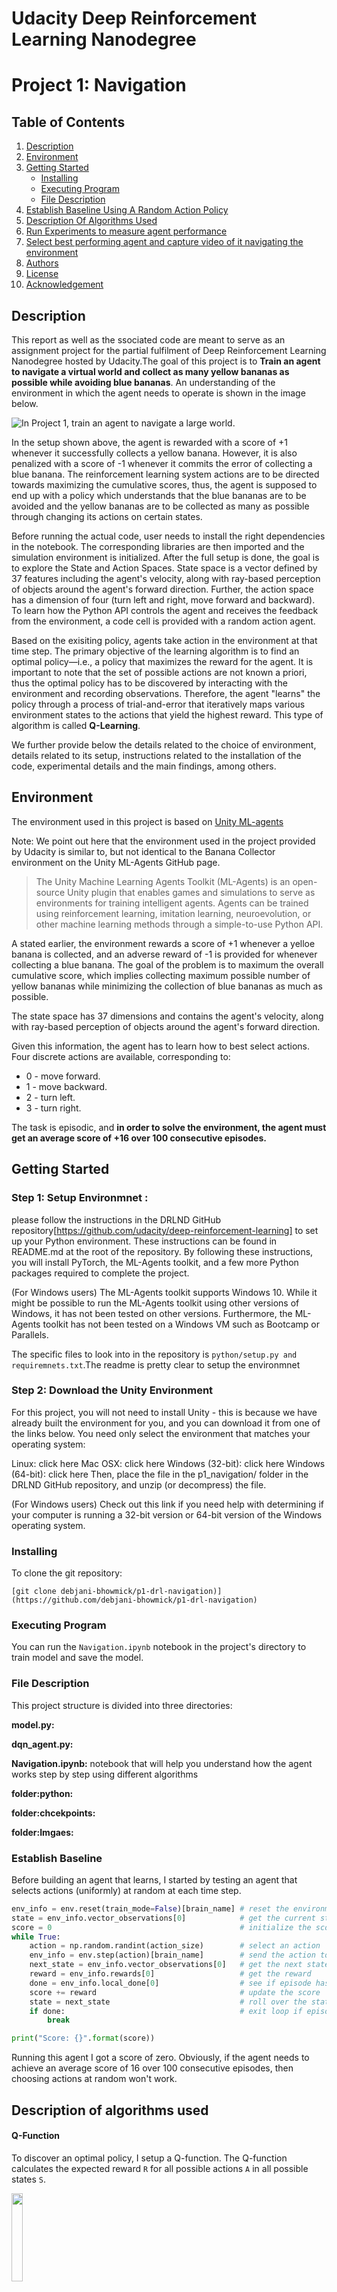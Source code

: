 # Udacity Deep Reinforcement Learning Nanodegree 
# Project 1: Navigation

## Table of Contents
1. [Description](Description])
2. [Environment](Environment)
3. [Getting Started](Getting_Started)
   * [Installing](Installing)
   * [Executing Program](Executing_Program)
   * [File Description](File_Description)
4. [Establish Baseline Using A Random Action Policy](Establish_baseline_using_a_random_action_policy)
5. [Description Of Algorithms Used](Description_of_algorithms_used)
6. [Run Experiments to measure agent performance](Run_experiments_to_measure_agent_performance)
7. [Select best performing agent and capture video of it navigating the environment](Select_best_performing_agent_and_capture_video_of_it_navigating_the_environment)
8. [Authors](Authors)
9. [License](License)
10. [Acknowledgement](Acknowledgement)

## Description
This report as well as the ssociated code are meant to serve as an assignment project for the partial fulfilment of Deep Reinforcement Learning Nanodegree hosted by Udacity.The goal of this project is to  **Train an agent to navigate a virtual world and collect as many yellow bananas as possible while avoiding blue bananas**. An understanding of the environment in which the agent needs to operate is shown in the image below.

![In Project 1, train an agent to navigate a large world.](images/banana_agent.gif)

In the setup shown above, the agent is rewarded with a score of +1 whenever it successfully collects a yellow banana. However, it is also penalized with a score of -1 whenever it commits the error of collecting a blue banana. The reinforcement learning system actions are to be directed towards maximizing the cumulative scores, thus, the agent is supposed to end up with a policy which understands that the blue bananas are to be avoided and the yellow bananas are to be collected as many as possible through changing its actions on certain states.

Before running the actual code, user needs to install the right dependencies in the notebook. The corresponding libraries are then imported and the simulation environment is initialized. After the full setup is done, the goal is to explore the State and Action Spaces. State space is a vector defined by 37 features including the agent's velocity, along with ray-based perception of objects around the agent's forward direction. Further, the action space has a dimension of four (turn left and right, move forward and backward). To learn how the Python API controls the agent and receives the feedback from the environment, a code cell is provided with a random action agent.

Based on the exisiting policy, agents take action in the environment at that time step. The primary objective of the learning algorithm is to find an optimal policy&mdash;i.e., a policy that maximizes the reward for the agent. It is important to note that the set of possible actions are not known a priori, thus the optimal policy has to be discovered by interacting with the environment and recording observations. Therefore, the agent "learns" the policy through a process of trial-and-error that iteratively maps various environment states to the actions that yield the highest reward. This type of algorithm is called **Q-Learning**.

 We further provide below the details related to the choice of environment, details related to its setup, instructions related to the installation of the code, experimental details and the main findings, among others. 

## Environment <a name="Environment"></a>

The environment used in this project is based on [Unity ML-agents](https://github.com/Unity-Technologies/ml-agents)

Note: We point out here that the environment used in the project provided by Udacity is similar to, but not identical to the Banana Collector environment on the Unity ML-Agents GitHub page.

> The Unity Machine Learning Agents Toolkit (ML-Agents) is an open-source Unity plugin that enables games and simulations to serve as environments for training intelligent agents. Agents can be trained using reinforcement learning, imitation learning, neuroevolution, or other machine learning methods through a simple-to-use Python API. 

A stated earlier, the environment rewards a score of +1 whenever a yelloe banana is collected, and an adverse reward of -1 is provided for whenever collecting a blue banana. The goal of the problem is to maximum the overall cumulative score, which implies collecting maximum possible number of yellow bananas while minimizing the collection of blue bananas as much as possible. 

The state space has 37 dimensions and contains the agent's velocity, along with ray-based perception of objects around the agent's forward direction. 

Given this information, the agent has to learn how to best select actions. Four discrete actions are available, corresponding to:

- 0 - move forward.
- 1 - move backward.
- 2 - turn left.
- 3 - turn right.

The task is episodic, and **in order to solve the environment, the agent must get an average score of +16 over 100 consecutive episodes.**

## Getting Started <a name="Getting_Started"></a>
### Step 1: Setup Environmnet : 
please follow the instructions in the DRLND GitHub repository[https://github.com/udacity/deep-reinforcement-learning] to set up your Python environment. These instructions can be found in README.md at the root of the repository. By following these instructions, you will install PyTorch, the ML-Agents toolkit, and a few more Python packages required to complete the project.

(For Windows users) The ML-Agents toolkit supports Windows 10. While it might be possible to run the ML-Agents toolkit using other versions of Windows, it has not been tested on other versions. Furthermore, the ML-Agents toolkit has not been tested on a Windows VM such as Bootcamp or Parallels.

The specific files to look into in the repository is `python/setup.py and requiremnets.txt`.The readme is pretty clear to setup the environmnet

### Step 2: Download the Unity Environment
For this project, you will not need to install Unity - this is because we have already built the environment for you, and you can download it from one of the links below. You need only select the environment that matches your operating system:

Linux: click here
Mac OSX: click here
Windows (32-bit): click here
Windows (64-bit): click here
Then, place the file in the p1_navigation/ folder in the DRLND GitHub repository, and unzip (or decompress) the file.

(For Windows users) Check out this link if you need help with determining if your computer is running a 32-bit version or 64-bit version of the Windows operating system.

### Installing <a name="Installing"></a>
To clone the git repository:

```[git clone debjani-bhowmick/p1-drl-navigation)](https://github.com/debjani-bhowmick/p1-drl-navigation)```

### Executing Program <a name="Executing_Program"></a>
You can run the `Navigation.ipynb` notebook in the project's directory to train model and save the model.


### File Description <a name=" File_Description"></a>
This project structure is divided into three directories:


<b> model.py:</b> 

<b> dqn_agent.py:</b>

<b> Navigation.ipynb:</b> notebook that will help you understand how the agent works step by step using different algorithms

<b> folder:python:</b>

<b> folder:chcekpoints:</b>

<b>folder:Imgaes:</b>


### Establish Baseline <a name="Establish Baseline"></a>

Before building an agent that learns, I started by testing an agent that selects actions (uniformly) at random at each time step.

```python
env_info = env.reset(train_mode=False)[brain_name] # reset the environment
state = env_info.vector_observations[0]            # get the current state
score = 0                                          # initialize the score
while True:
    action = np.random.randint(action_size)        # select an action
    env_info = env.step(action)[brain_name]        # send the action to the environment
    next_state = env_info.vector_observations[0]   # get the next state
    reward = env_info.rewards[0]                   # get the reward
    done = env_info.local_done[0]                  # see if episode has finished
    score += reward                                # update the score
    state = next_state                             # roll over the state to next time step
    if done:                                       # exit loop if episode finished
        break

print("Score: {}".format(score))
```

Running this agent I got a score of zero. Obviously, if the agent needs to achieve an average score of 16 over 100 consecutive episodes, then choosing actions at random won't work.


## Description of algorithms used <a name="Description of algorithms used"></a>

#### Q-Function
To discover an optimal policy, I setup a Q-function. The Q-function calculates the expected reward `R` for all possible actions `A` in all possible states `S`.

<img src="assets/Q-function.png" width="19%" align="top-left" alt="" title="Q-function" />

We can then define our optimal policy `π*` as the action that maximizes the Q-function for a given state across all possible states. The optimal Q-function `Q*(s,a)` maximizes the total expected reward for an agent starting in state `s` and choosing action `a`, then following the optimal policy for each subsequent state.

<img src="images/optimal-policy-equation.png" width="47%" align="top-left" alt="" title="Optimal Policy Equation" />

In order to discount returns at future time steps, the Q-function can be expanded to include the hyperparameter gamma `γ`.

<img src="images/optimal-action-value-function.png" width="67%" align="top-left" alt="" title="Optimal Action Value Function" />


#### Epsilon Greedy Algorithm
One challenge with the Q-function above is choosing which action to take while the agent is still learning the optimal policy. Should the agent choose an action based on the Q-values observed thus far? Or, should the agent try a new action in hopes of earning a higher reward? This is known as the **exploration vs. exploitation dilemma**.

To address this, I implemented an **𝛆-greedy algorithm**. This algorithm allows the agent to systematically manage the exploration vs. exploitation trade-off. The agent "explores" by picking a random action with some probability epsilon `𝛜`. However, the agent continues to "exploit" its knowledge of the environment by choosing actions based on the policy with probability (1-𝛜).

Furthermore, the value of epsilon is purposely decayed over time, so that the agent favors exploration during its initial interactions with the environment, but increasingly favors exploitation as it gains more experience. The starting and ending values for epsilon, and the rate at which it decays are three hyperparameters that are later tuned during experimentation.

You can find the 𝛆-greedy logic implemented as part of the `agent.act()` method [here](https://github.com/debjani-bhowmick/p1-drl-navigation/master/model/agent/agent.py#L66) in `agent.py` of the source code.


#### Deep Q-Network (DQN)
With Deep Q-Learning, a deep neural network is used to approximate the Q-function. Given a network `F`, finding an optimal policy is a matter of finding the best weights `w` such that `F(s,a,w) ≈ Q(s,a)`.

The neural network architecture used for this project can be found [here](https://github.com/debjani-bhowmick/p1-drl-navigation/master/model/model.py#L5) in the `model.py` file of the source code. The network contains three fully connected layers with 64, 64, and 4 nodes respectively. Testing of bigger networks (more nodes) and deeper networks (more layers) did not produce better results.

As for the network inputs, rather than feeding-in sequential batches of experience tuples, I randomly sample from a history of experiences using an approach called Experience Replay.


#### Experience Replay
Experience replay allows the RL agent to learn from past experience.

Each experience is stored in a replay buffer as the agent interacts with the environment. The replay buffer contains a collection of experience tuples with the state, action, reward, and next state `(s, a, r, s')`. The agent then samples from this buffer as part of the learning step. Experiences are sampled randomly, so that the data is uncorrelated. This prevents action values from oscillating or diverging catastrophically, since a naive Q-learning algorithm could otherwise become biased by correlations between sequential experience tuples.

Also, experience replay improves learning through repetition. By doing multiple passes over the data, our agent has multiple opportunities to learn from a single experience tuple. This is particularly useful for state-action pairs that occur infrequently within the environment.

The implementation of the replay buffer can be found [here](https://github.com/debjani-bhowmick/p1-drl-navigation/master/model/agent/agent.py#L133) in the `agent.py` file of the source code.


#### Double Deep Q-Network (DDQN)
One issue with Deep Q-Networks is they can overestimate Q-values (see [Thrun & Schwartz, 1993](https://www.ri.cmu.edu/pub_files/pub1/thrun_sebastian_1993_1/thrun_sebastian_1993_1.pdf)). The accuracy of the Q-values depends on which actions have been tried and which states have been explored. If the agent hasn't gathered enough experiences, the Q-function will end up selecting the maximum value from a noisy set of reward estimates. Early in the learning process, this can cause the algorithm to propagate incidentally high rewards that were obtained by chance (exploding Q-values). This could also result in fluctuating Q-values later in the process.

<img src="images/overestimating-Q-values.png" width="50%" align="top-left" alt="" title="Overestimating Q-values" />

We can address this issue using Double Q-Learning, where one set of parameters `w` is used to select the best action, and another set of parameters `w'` is used to evaluate that action.  

<img src="images/DDQN-slide.png" width="40%" align="top-left" alt="" title="DDQN" />

The DDQN implementation can be found [here](https://github.com/debjani-bhowmick/p1-drl-navigation/master/agent/agent.py#L96) in the `agent.py` file of the source code.


#### Dueling Agents
Dueling networks utilize two streams: one that estimates the state value function `V(s)`, and another that estimates the advantage for each action `A(s,a)`. These two values are then combined to obtain the desired Q-values.  

<img src="images/dueling-networks-slide.png" width="60%" align="top-left" alt="" title="DDQN" />

The reasoning behind this approach is that state values don't change much across actions, so it makes sense to estimate them directly. However, we still want to measure the impact that individual actions have in each state, hence the need for the advantage function.

The dueling agents are implemented within the fully connected layers [here](https://github.com/debjani-bhowmick/p1-drl-navigation/master/model/model.py#L21) in the `model.py` file of the source code.


### Model parameters and results

The agent uses the following parameters values (defined in dqn_agent.py)

```
BUFFER_SIZE = int(1e5)  # replay buffer size
BATCH_SIZE = 64         # minibatch size
GAMMA = 0.99            # discount factor
LR = 5e-4               # learning rate
TAU = 1e-3              # for soft update of target parameters
UPDATE_EVERY = 4 
Optimizer : Adam
```

The Neural Networks use the following architecture (defined in model.py):

```
Input nodes (37) -> Fully Connected Layer (64 nodes, Relu activation) -> Fully Connected Layer (64 nodes, Relu activation) -> Ouput nodes (4)
```


Given the chosen architecture and parameters, our results are :

### 4. Run Experiments:

Now that the various components of our algorithm are in place, it's time to measure the agent's performance within the Banana environment. Performance is measured by the fewest number of episodes required to solve the environment.

The table below shows the complete set of experiments. These experiments compare different combinations of the components and hyperparameters discussed above. However, note that all agents utilized a replay buffer.

<img src="images/experimentation_table.png" width="60%" align="top-left" alt="" title="experimentation_table" />



### 5. Select best performing agent

The best performing agents were able to solve the environment in 200-250 episodes. While this set of agents included ones that utilized Double DQN and Dueling DQN, ultimately, the top performing agent was a simple DQN with replay buffer.

<img src="images/DDQN_RB_Dueling_0.98_0.02.png" width="60%" align="top-left" alt="" title="Score evolution during the training of DDQN_RB_Dueling_Agent" />



**These results meets the project's expectation as the agent is able to receive an average reward (over 100 episodes) of at least +13 ( I kept 16 as limit). This agent met the criteria with least iteration, so I choose it as best among others.

### Lic<b>ensing, Authors, Acknowledgements <a name=" Licensing, Authors, Acknowledgements"></a>
<b> Author:</b> Debjani Bhowmick
  
<b> Acknowledgements: </b>Udacity for providing an amazing Data Science Nanodegree Program


